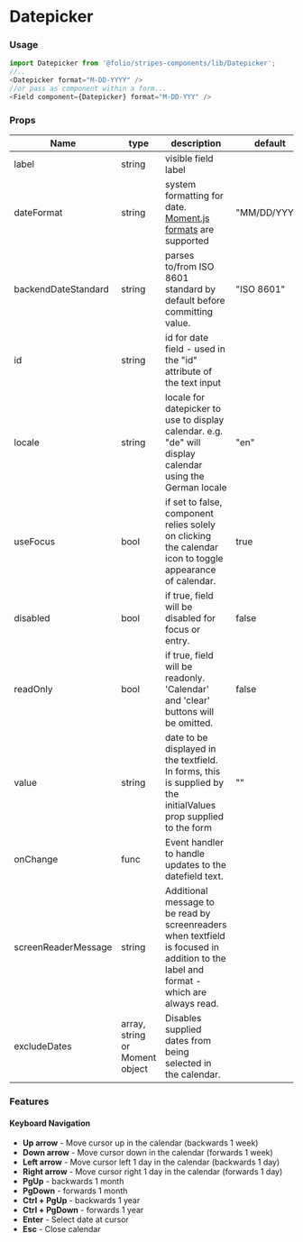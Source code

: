 # Datepicker
### Usage

```js
import Datepicker from '@folio/stripes-components/lib/Datepicker';
//..
<Datepicker format="M-DD-YYYY" />
//or pass as component within a form...
<Field component={Datepicker} format="M-DD-YYY" />
```

### Props
Name | type | description | default | required
--- | --- | --- | --- | ---
label | string | visible field label | | false
dateFormat | string | system formatting for date. [Moment.js formats](https://momentjs.com/docs/#/displaying/format/) are supported | "MM/DD/YYYY" | false
backendDateStandard | string | parses to/from ISO 8601 standard by default before committing value. | "ISO 8601" | false 
id | string | id for date field - used in the "id" attribute of the text input | | false
locale | string | locale for datepicker to use to display calendar. e.g. "de" will display calendar using the German locale | "en" | false
useFocus | bool | if set to false, component relies solely on clicking the calendar icon to toggle appearance of calendar. | true | false
disabled | bool | if true, field will be disabled for focus or entry. | false | false
readOnly | bool | if true, field will be readonly. 'Calendar' and 'clear' buttons will be omitted. | false | false
value | string | date to be displayed in the textfield. In forms, this is supplied by the initialValues prop supplied to the form | "" | false
onChange | func | Event handler to handle updates to the datefield text. | | false
screenReaderMessage | string | Additional message to be read by screenreaders when textfield is focused in addition to the label and format - which are always read. | | false
excludeDates | array, string or Moment object | Disables supplied dates from being selected in the calendar. | | false

### Features
#### Keyboard Navigation
* **Up arrow** - Move cursor up in the calendar (backwards 1 week)
* **Down arrow** - Move cursor down in the calendar (forwards 1 week)
* **Left arrow** - Move cursor left 1 day in the calendar (backwards 1 day)
* **Right arrow** - Move cursor right 1 day in the calendar (forwards 1 day)
* **PgUp** - backwards 1 month
* **PgDown** - forwards 1 month
* **Ctrl + PgUp** - backwards 1 year
* **Ctrl + PgDown** - forwards 1 year
* **Enter** - Select date at cursor
* **Esc** - Close calendar 
